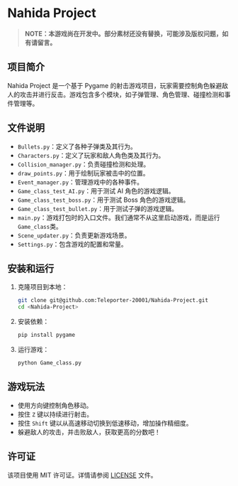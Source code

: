 # Nahida Project

> **NOTE：本游戏尚在开发中。部分素材还没有替换，可能涉及版权问题，如有请留言。**

## 项目简介

Nahida Project 是一个基于 Pygame 的射击游戏项目，玩家需要控制角色躲避敌人的攻击并进行反击。游戏包含多个模块，如子弹管理、角色管理、碰撞检测和事件管理等。

## 文件说明

- `Bullets.py`：定义了各种子弹类及其行为。
- `Characters.py`：定义了玩家和敌人角色类及其行为。
- `Collision_manager.py`：负责碰撞检测和处理。
- `draw_points.py`：用于绘制玩家被击中的位置。
- `Event_manager.py`：管理游戏中的各种事件。
- `Game_class_test_AI.py`：用于测试 AI 角色的游戏逻辑。
- `Game_class_test_boss.py`：用于测试 Boss 角色的游戏逻辑。
- `Game_class_test_bullet.py`：用于测试子弹的游戏逻辑。
- `main.py`：游戏打包时的入口文件。我们通常不从这里启动游戏，而是运行`Game_class`类。
- `Scene_updater.py`：负责更新游戏场景。
- `Settings.py`：包含游戏的配置和常量。

## 安装和运行

1. 克隆项目到本地：
    ```sh
    git clone git@github.com:Teleporter-20001/Nahida-Project.git
    cd <Nahida-Project>
    ```

2. 安装依赖：
    ```sh
    pip install pygame
    ```

3. 运行游戏：
    ```sh
    python Game_class.py
    ```

## 游戏玩法

- 使用方向键控制角色移动。
- 按住 `Z` 键以持续进行射击。
- 按住 `Shift` 键以从高速移动切换到低速移动，增加操作精细度。
- 躲避敌人的攻击，并击败敌人，获取更高的分数吧！

## 许可证

该项目使用 MIT 许可证。详情请参阅 [LICENSE](LICENSE) 文件。
